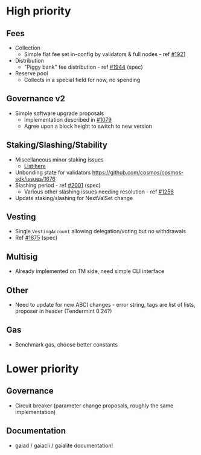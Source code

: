 # High priority

## Fees

- Collection
  - Simple flat fee set in-config by validators & full nodes - ref [#1921](https://github.com/cosmos/cosmos-sdk/issues/1921)
- Distribution
  - "Piggy bank" fee distribution - ref [#1944](https://github.com/cosmos/cosmos-sdk/pull/1944) (spec)
- Reserve pool
  - Collects in a special field for now, no spending

## Governance v2

- Simple software upgrade proposals
  - Implementation described in [#1079](https://github.com/cosmos/cosmos-sdk/issues/1079)
  - Agree upon a block height to switch to new version

## Staking/Slashing/Stability

- Miscellaneous minor staking issues
  - [List here](https://github.com/cosmos/cosmos-sdk/issues?utf8=%E2%9C%93&q=is%3Aissue+is%3Aopen+label%3Astaking+label%3Aprelaunch)
- Unbonding state for validators https://github.com/cosmos/cosmos-sdk/issues/1676
- Slashing period - ref [#2001](https://github.com/cosmos/cosmos-sdk/pull/2001) (spec)
  - Various other slashing issues needing resolution - ref [#1256](https://github.com/cosmos/cosmos-sdk/issues/1256)
- Update staking/slashing for NextValSet change

## Vesting

- Single `VestingAccount` allowing delegation/voting but no withdrawals
- Ref [#1875](https://github.com/cosmos/cosmos-sdk/pull/1875) (spec)

## Multisig

- Already implemented on TM side, need simple CLI interface

## Other

- Need to update for new ABCI changes - error string, tags are list of lists, proposer in header (Tendermint 0.24?)

## Gas

- Benchmark gas, choose better constants

# Lower priority

## Governance

- Circuit breaker (parameter change proposals, roughly the same implementation)

## Documentation

- gaiad / gaiacli / gaialite documentation!
